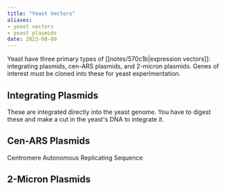 ```yaml
---
title: "Yeast Vectors"
aliases: 
- yeast vectors
- yeast plasmids
date: 2023-08-09
---
```

Yeast have three primary types of [[notes/570c1b|expression vectors]]: integrating plasmids, cen-ARS plasmids, and 2-micron plasmids. Genes of interest must be cloned into these for yeast experimentation.

## Integrating Plasmids
These are integrated directly into the yeast genome. You have to digest these and make a cut in the yeast's DNA to integrate it.

## Cen-ARS Plasmids
Centromere Autonomous Replicating Sequence

## 2-Micron Plasmids


[^Baghban]: Baghban, R., Farajnia, S., Rajabibazl, M., Ghasemi, Y., Mafi, A., Hoseinpoor, R., Rahbarnia, L., and Aria, M. (2019). Yeast Expression Systems: Overview and Recent Advances. Mol Biotechnol _61_, 365–384. [10.1007/s12033-019-00164-8](https://doi.org/10.1007/s12033-019-00164-8).